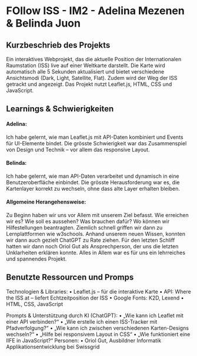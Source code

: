 # FOllow ISS - IM2 - Adelina Mezenen & Belinda Juon
## Kurzbeschrieb des Projekts
Ein interaktives Webprojekt, das die aktuelle Position der Internationalen Raumstation (ISS) live auf einer Weltkarte darstellt. Die Karte wird automatisch alle 5 Sekunden aktualisiert und bietet verschiedene Ansichtsmodi (Dark, Light, Satellite, Flat). Zudem wird der Weg der ISS getrackt und angezeigt. Das Projekt nutzt Leaflet.js, HTML, CSS und JavaScript.

## Learnings & Schwierigkeiten
#### Adelina: 
Ich habe gelernt, wie man Leaflet.js mit API-Daten kombiniert und Events für UI-Elemente bindet. Die grösste Schwierigkeit war das Zusammenspiel von Design und Technik – vor allem das responsive Layout.
#### Belinda:
Ich habe gelernt, wie man API-Daten verarbeitet und dynamisch in eine Benutzeroberfläche einbindet. Die grösste Herausforderung war es, die Kartenlayer korrekt zu wechseln, ohne dass alte Layer erhalten bleiben.
#### Allgemeine Herangehensweise:
Zu Beginn haben wir uns vor Allem mit unserem Ziel befasst. Wie erreichen wir es? Wie soll es aussehen? Was brauchen dafür? Wo können wir Hilfestellungen beantragten. Ziemlich schnell griffen wir dann zu Lernplattformen wie w3schools. Anhand unserem neuen Wissen, konnten wir dann auch gezielt ChatGPT zu Rate ziehen. Für den letzten Schliff hatten wir dann noch Oriol Gut als Ansprechperson, der uns die letzten Unklarheiten
erklären konnte. Alles in Allem war es für uns ein lehrreiches und spannendes Projekt.
## Benutzte Ressourcen und Promps
Technologien & Libraries:
	•	Leaflet.js – für die interaktive Karte
	•	API: Where the ISS at – liefert Echtzeitposition der ISS
	•	Google Fonts: K2D, Lexend
	•	HTML, CSS, JavaScript

Prompts & Unterstützung durch KI (ChatGPT):
	•	„Wie kann ich Leaflet mit einer API verbinden?“
	•	„Wie erstelle ich einen ISS-Tracker mit Pfadverfolgung?“
	•	„Wie kann ich zwischen verschiedenen Karten-Designs wechseln?“
	•	„Hilfe bei responsivem Layout in CSS“
	•	„Wie funktioniert eine IIFE in JavaScript?“
Personen:
    •	Oriol Gut, Ausbildner Informatik Applikationsentwicklung bei Swissgrid